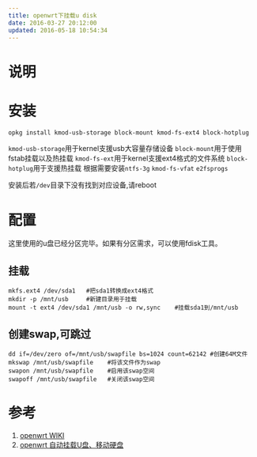 ```yaml
---
title: openwrt下挂载u disk
date: 2016-03-27 20:12:00
updated: 2016-05-18 10:54:34
---
```

<!--markdown--><!-- index-menu -->

# 说明
# 安装
```bash
opkg install kmod-usb-storage block-mount kmod-fs-ext4 block-hotplug
```
`kmod-usb-storage`用于kernel支援usb大容量存储设备
`block-mount`用于使用fstab挂载以及热挂载
`kmod-fs-ext`用于kernel支援ext4格式的文件系统
`block-hotplug`用于支援热挂载
根据需要安装`ntfs-3g` `kmod-fs-vfat` `e2fsprogs`

安装后若`/dev`目录下没有找到对应设备,请reboot

# 配置
这里使用的u盘已经分区完毕。如果有分区需求，可以使用fdisk工具。

## 挂载
```shell
mkfs.ext4 /dev/sda1   #把sda1转换成ext4格式
mkdir -p /mnt/usb     #新建目录用于挂载
mount -t ext4 /dev/sda1 /mnt/usb -o rw,sync    #挂载sda1到/mnt/usb
```
## 创建swap,可跳过
```
dd if=/dev/zero of=/mnt/usb/swapfile bs=1024 count=62142 #创建64M文件
mkswap /mnt/usb/swapfile    #将该文件作为swap
swapon /mnt/usb/swapfile    #启用该swap空间
swapoff /mnt/usb/swapfile   #关闭该swap空间
```

# 参考
1. [openwrt WIKI][openwrt-wiki-usb]
2. [openwrt 自动挂载U盘、移动硬盘][auto-mount-usb]

<!-- URL -->

[openwrt-wiki-usb]: https://wiki.openwrt.org/zh-cn/doc/howto/usb.storage "USB存储"
[auto-mount-usb]: http://blog.sina.com.cn/s/blog_6838386a0101d72s.html "openwrt 自动挂载U盘、移动硬盘"
